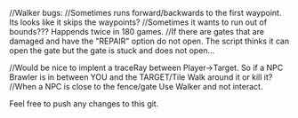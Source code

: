 //Walker bugs:
//Sometimes runs forward/backwards to the first waypoint. Its looks like it skips the waypoints?
//Sometimes it wants to run out of bounds??? Happends twice in 180 games.
//If there are gates that are damaged and have the "REPAIR" option do not open. The script thinks it can open the gate but the gate is stuck and does not open...

//Would be nice to implent a traceRay between Player->Target. So if a NPC Brawler is in between YOU and the TARGET/Tile Walk around it or kill it?
//When a NPC is close to the fence/gate Use Walker and not interact.

Feel free to push any changes to this git.
